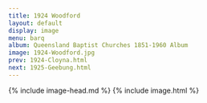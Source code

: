 ```yaml
---
title: 1924 Woodford
layout: default
display: image
menu: barq
album: Queensland Baptist Churches 1851-1960 Album
image: 1924-Woodford.jpg
prev: 1924-Cloyna.html
next: 1925-Geebung.html
---
```

{% include image-head.md %}
{% include image.html %}